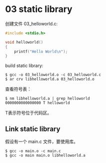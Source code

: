 # 03 static library

创建文件 03_helloworld.c:

```c
#include <stdio.h>

void helloworld()
{
    printf("Hello World\n");
}
```

build static library:

```
$ gcc -o 03_helloworld.o -c 03_helloworld.c
$ ar crv libhelloworld.a 03_helloworld.o
```

查看符号表：

```
$ nm libhelloworld.a | grep helloworld
0000000000000000 T helloworld
```

T表示符号位于代码区。

## Link static library

假设有一个 main.c 文件，要使用库。

```
$ gcc -o main.o -c main.c
$ gcc -o main main.o libhelloworld.a
```
